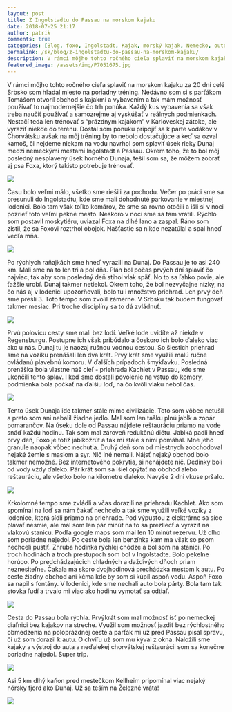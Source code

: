 ```yaml
---
layout: post
title: Z Ingolstadtu do Passau na morskom kajaku
date: 2018-07-25 21:17
author: patrik
comments: true
categories: [Blog, foxo, Ingolstadt, Kajak, morský kajak, Nemecko, outdoor, pádlovanie, Passau, Regensburg, Slovenčina]
permalink: /sk/blog/z-ingolstadtu-do-passau-na-morskom-kajaku/
description: V rámci môjho tohto ročného cieľa splaviť na morskom kajaku za 20 dní celé Srbsko som hľadal miesto na poriadny tréning.
featured_image: /assets/img/P7051675.jpg
---
```

V rámci môjho tohto ročného cieľa splaviť na morskom kajaku za 20 dní celé Srbsko som hľadal miesto na poriadny tréning. Nedávno som si s parťákom Tomášom otvoril obchod s kajakmi a vybavením a tak mám možnosť používať to najmodernejšie čo trh ponúka. Každý kus vybavenia sa však treba naučiť používať a samozrejme aj vyskúšať v reálnych podmienkach. Nestačí teda len trénovať s “prázdnym kajakom” v Karloveskej zátoke, ale vyraziť niekde do terénu. Dostal som ponuku pripojiť sa k parte vodákov v Chorvátsku avšak na môj tréning by to nebolo dostačujúce a keď sa ozval kamoš, či nejdeme niekam na vodu navrhol som splaviť úsek rieky Dunaj medzi nemeckými mestami Ingolstadt a Passau. Okrem toho, že to bol môj posledný nesplavený úsek horného Dunaja, tešil som sa, že môžem zobrať aj psa Foxa, ktorý takisto potrebuje trénovať.

![](/assets/img/20180705_071305.jpg)

Času bolo veľmi málo, všetko sme riešili za pochodu. Večer po práci sme sa presunuli do Ingolstadtu, kde sme mali dohodnuté parkovanie v miestnej lodenici. Bolo tam však toľko komárov, že sme sa rovno otočili a išli si v noci pozrieť toto veľmi pekné mesto. Neskoro v noci sme sa tam vrátili. Rýchlo som postavil moskytiéru, uviazal Foxa na dlhé lano a zaspal. Ráno som zistil, že sa Foxovi roztrhol obojok. Našťastie sa nikde nezatúlal a spal hneď vedľa mňa.

![](/assets/img/20180705_133105.jpg)

Po rýchlych raňajkách sme hneď vyrazili na Dunaj. Do Passau je to asi 240 km. Mali sme na to len tri a pol dňa. Plán bol počas prvých dní splaviť čo najviac, tak aby som posledný deň stihol vlak späť. No to sa ľahko povie, ale ťažšie urobí. Dunaj takmer netiekol. Okrem toho, že bol nezvyčajne nízky, na čo nás aj v lodenici upozorňovali, bolo tu i množstvo priehrad. Len prvý deň sme prešli 3. Toto tempo som zvolil zámerne. V Srbsku tak budem fungovať takmer mesiac. Pri troche disciplíny sa to dá zvládnuť.

![](/assets/img/20180706_090627.jpg)

Prvú polovicu cesty sme mali bez lodí. Veľké lode uvidíte až niekde v Regensburgu. Postupne ich však pribúdalo a čoskoro ich bolo ďaleko viac ako u nás. Dunaj tu je naozaj rušnou vodnou cestou. So šiestich priehrad sme na vozíku prenášali len dva krát. Prvý krát sme využili malú ručne ovládanú plavebnú komoru. V ďalších prípadoch šmykľavku. Posledná prenáška bola vlastne náš cieľ - priehrada Kachlet v Passau, kde sme ukončili tento splav. I keď sme dostali povolenie na vstup do komory, podmienka bola počkať na ďalšiu loď, na čo kvôli vlaku nebol čas.

![](/assets/img/20180706_092604.jpg)

Tento úsek Dunaja ide takmer stále mimo civilizácie. Toto som vôbec netušil a preto som ani nebalil žiadne jedlo. Mal som len tašku plnú jabĺk a zopár pomarančov. Na úseku dole od Passau nájdete reštauráciu priamo na vode snáď každú hodinu. Tak som mal zároveň redukčnú diétu. Jablká padli hneď prvý deň, Foxo je totiž jablkožrút a tak mi stále s nimi pomáhal. Mne jeho granule naopak vôbec nechutia. Druhý deň som od miestnych zobchodoval nejaké žemle s maslom a syr. Nič iné nemali. Nájsť nejaký obchod bolo takmer nemožné. Bez internetového pokrytia, si nenájdete nič. Dedinky boli od vody vždy ďaleko. Pár krát som sa išiel opýtať na obchod alebo reštauráciu, ale všetko bolo na kilometre ďaleko. Navyše 2 dni vkuse pršalo.

![](/assets/img/20180706_111331.jpg)

Krkolomné tempo sme zvládli a včas dorazili na priehradu Kachlet. Ako som spomínal na loď sa nám čakať nechcelo a tak sme využili veľké vozíky z lodenice, ktorá sídli priamo na priehrade. Pod výpusťou z elektrárne sa síce plávať nesmie, ale mal som len pár minút na to sa prezliecť a vyraziť na vlakovú stanicu. Podľa google maps som mal len 10 minút rezervu. Už dlho som poriadne nejedol. Po ceste bola len benzínka kam ma však so psom nechceli pustiť. Zhruba hodinka rýchlej chôdze a bol som na stanici. Po troch hodinách a troch prestupoch som bol v Ingolstadte. Bolo pekelne horúco. Po predchádzajúcich chladných a daždivých dňoch priam neznesiteľne. Čakala ma skoro dvojhodinová prechádzka mestom k autu. Po ceste žiadny obchod ani kčma kde by som si kúpil aspoň vodu. Aspoň Foxo sa napil s fontány. V lodenici, kde sme nechali auto bola párty. Bola tam tak stovka ľudí a trvalo mi viac ako hodinu vymotať sa odtiaľ.

![](/assets/img/20180706_210304.jpg)

Cesta do Passau bola rýchla. Prvýkrát som mal možnosť ísť po nemeckej diaľnici bez kajakov na streche. Využil som možnosť jazdiť bez rýchlostného obmedzenia na poloprázdnej ceste a parťák mi už pred Passau písal správu, či už som dorazil k autu. O chvíľu už som mu kýval z okna. Naložili sme kajaky a výstroj do auta a neďalekej chorvátskej reštaurácii som sa konečne poriadne najedol. Super trip.

![](/assets/img/P7051675.jpg)

Asi 5 km dlhý kaňon pred mestečkom Kellheim pripomínal viac nejaký nórsky fjord ako Dunaj. Už sa teším na Železné vráta!

![](/assets/img/P7061835.jpg)